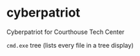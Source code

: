 # cyberpatriot
Cyberpatriot for Courthouse Tech Center

`cmd.exe` tree (lists every file in a tree display)
